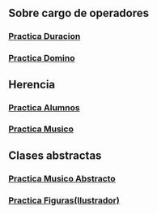 ## Sobre cargo de operadores

### [Practica Duracion](https://github.com/CesarHLR/EjerciciosOPP/blob/master/LopezRoblero/Duracion/Program.cs)
### [Practica Domino](https://github.com/CesarHLR/EjerciciosOPP/blob/master/LopezRoblero/Domino/Program.cs)

## Herencia

### [Practica Alumnos](https://github.com/CesarHLR/EjerciciosOPP/blob/master/LopezRoblero/Alumno/Program.cs)
### [Practica Musico](https://github.com/CesarHLR/EjerciciosOPP/blob/master/LopezRoblero/Musico/Program.cs)

## Clases abstractas

### [Practica Musico Abstracto](https://github.com/CesarHLR/EjerciciosOPP/blob/master/LopezRoblero/MusicoAbstracto/Program.cs)
### [Practica Figuras(Ilustrador)](https://github.com/CesarHLR/EjerciciosOPP/blob/master/LopezRoblero/Figuras/Program.cs)
